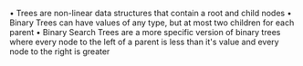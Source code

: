 • Trees are non-linear data structures that contain a root and child nodes
• Binary Trees can have values of any type, but at most two children for each parent
• Binary Search Trees are a more specific version of binary trees where every node to the left of a parent is less than it's value and every node to the right is greater